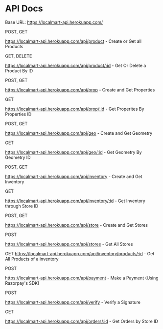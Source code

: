 # API Docs

Base URL: https://localmart-api.herokuapp.com/

POST, GET


https://localmart-api.herokuapp.com/api/product - Create or Get all Products


GET, DELETE

https://localmart-api.herokuapp.com/api/product/:id - Get Or Delete a Product By ID

POST, GET


https://localmart-api.herokuapp.com/api/prop - Create and Get Properties


GET

https://localmart-api.herokuapp.com/api/prop/:id - Get Properites By Properties ID



POST, GET


https://localmart-api.herokuapp.com/api/geo - Create and Get Geometry



GET


https://localmart-api.herokuapp.com/api/geo/:id - Get Geometry By Geometry ID



POST, GET


https://localmart-api.herokuapp.com/api/inventory - Create and Get Inventory


GET


https://localmart-api.herokuapp.com/api/inventory/;id - Get Inventory through Store ID



POST, GET


https://localmart-api.herokuapp.com/api/store - Create and Get Stores

POST


https://localmart-api.herokuapp.com/api/stores - Get All Stores



GET
https://localmart-api.herokuapp.com/api/inventory/products/:id - Get All Products of a inventory


POST


https://localmart-api.herokuapp.com/api/payment  - Make a Payment (Using Razorpay's SDK)


POST


https://localmart-api.herokuapp.com/api/verify - Verify a Signature 


GET


https://localmart-api.herokuapp.com/api/orders/:id - Get Orders by Store ID